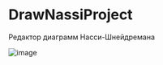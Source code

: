 # DrawNassiProject
Редактор диаграмм Насси-Шнейдремана

![image](https://user-images.githubusercontent.com/91150975/146920581-86c83936-2490-4122-94c3-e1b5e9631812.png)

